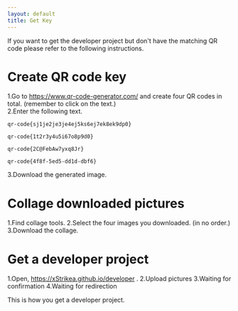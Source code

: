 ```yaml
---
layout: default
title: Get Key
---
```

If you want to get the developer project but don't have the matching QR code please refer to the following instructions.

# Create QR code key  
1.Go to https://www.qr-code-generator.com/ and create four QR codes in total. (remember to click on the text.)  
2.Enter the following text.  
```
qr-code{sj1je2je3je4ej5ks6ej7ek8ek9dp0}
```
```
qr-code{1t2r3y4u5i67o8p9d0}
```
```
qr-code{2C@FebAw7yxq8Jr}
```
```
qr-code{4f8f-5ed5-dd1d-dbf6}
```
3.Download the generated image.

# Collage downloaded pictures
1.Find collage tools.
2.Select the four images you downloaded. (in no order.)
3.Download the collage.

# Get a developer project
1.Open, https://xStrikea.github.io/developer .
2.Upload pictures
3.Waiting for confirmation
4.Waiting for redirection

This is how you get a developer project.